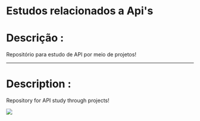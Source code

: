 # Estudos relacionados a Api's

<h1>Descrição :</h1>

<p>Repositório para estudo de API por meio de projetos!</p>
<hr>
<h1> Description :</h1>

<p> Repository for API study through projects! </p>
<img src="https://static.scriptcaser.com/uploads/2018/08/rest-api.jpg">
